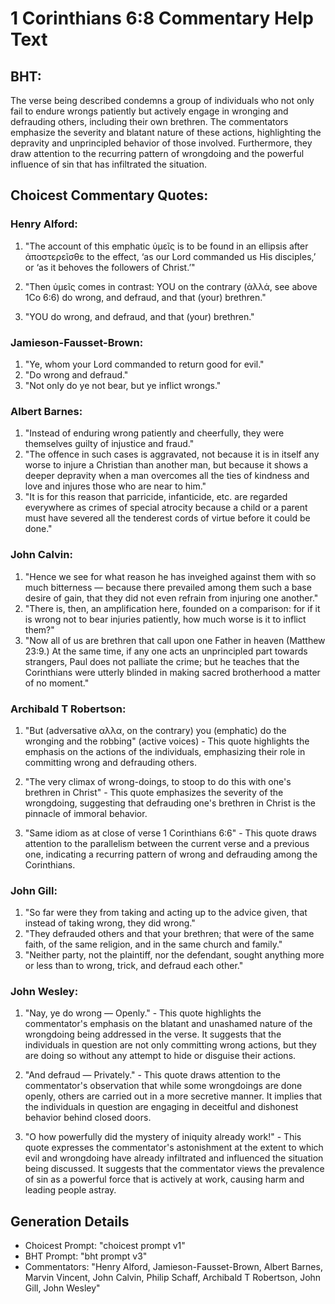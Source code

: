 # 1 Corinthians 6:8 Commentary Help Text

## BHT:
The verse being described condemns a group of individuals who not only fail to endure wrongs patiently but actively engage in wronging and defrauding others, including their own brethren. The commentators emphasize the severity and blatant nature of these actions, highlighting the depravity and unprincipled behavior of those involved. Furthermore, they draw attention to the recurring pattern of wrongdoing and the powerful influence of sin that has infiltrated the situation.

## Choicest Commentary Quotes:
### Henry Alford:
1. "The account of this emphatic ὑμεῖς is to be found in an ellipsis after ἀποστερεῖσθε to the effect, ‘as our Lord commanded us His disciples,’ or ‘as it behoves the followers of Christ.’" 

2. "Then ὑμεῖς comes in contrast: YOU on the contrary (ἀλλά, see above 1Co 6:6) do wrong, and defraud, and that (your) brethren."

3. "YOU do wrong, and defraud, and that (your) brethren."

### Jamieson-Fausset-Brown:
1. "Ye, whom your Lord commanded to return good for evil."
2. "Do wrong and defraud."
3. "Not only do ye not bear, but ye inflict wrongs."

### Albert Barnes:
1. "Instead of enduring wrong patiently and cheerfully, they were themselves guilty of injustice and fraud."
2. "The offence in such cases is aggravated, not because it is in itself any worse to injure a Christian than another man, but because it shows a deeper depravity when a man overcomes all the ties of kindness and love and injures those who are near to him."
3. "It is for this reason that parricide, infanticide, etc. are regarded everywhere as crimes of special atrocity because a child or a parent must have severed all the tenderest cords of virtue before it could be done."

### John Calvin:
1. "Hence we see for what reason he has inveighed against them with so much bitterness — because there prevailed among them such a base desire of gain, that they did not even refrain from injuring one another."
2. "There is, then, an amplification here, founded on a comparison: for if it is wrong not to bear injuries patiently, how much worse is it to inflict them?"
3. "Now all of us are brethren that call upon one Father in heaven (Matthew 23:9.) At the same time, if any one acts an unprincipled part towards strangers, Paul does not palliate the crime; but he teaches that the Corinthians were utterly blinded in making sacred brotherhood a matter of no moment."

### Archibald T Robertson:
1. "But (adversative αλλα, on the contrary) you (emphatic) do the wronging and the robbing" (active voices) - This quote highlights the emphasis on the actions of the individuals, emphasizing their role in committing wrong and defrauding others.

2. "The very climax of wrong-doings, to stoop to do this with one's brethren in Christ" - This quote emphasizes the severity of the wrongdoing, suggesting that defrauding one's brethren in Christ is the pinnacle of immoral behavior.

3. "Same idiom as at close of verse 1 Corinthians 6:6" - This quote draws attention to the parallelism between the current verse and a previous one, indicating a recurring pattern of wrong and defrauding among the Corinthians.

### John Gill:
1. "So far were they from taking and acting up to the advice given, that instead of taking wrong, they did wrong."
2. "They defrauded others and that your brethren; that were of the same faith, of the same religion, and in the same church and family."
3. "Neither party, not the plaintiff, nor the defendant, sought anything more or less than to wrong, trick, and defraud each other."

### John Wesley:
1. "Nay, ye do wrong — Openly." - This quote highlights the commentator's emphasis on the blatant and unashamed nature of the wrongdoing being addressed in the verse. It suggests that the individuals in question are not only committing wrong actions, but they are doing so without any attempt to hide or disguise their actions.

2. "And defraud — Privately." - This quote draws attention to the commentator's observation that while some wrongdoings are done openly, others are carried out in a more secretive manner. It implies that the individuals in question are engaging in deceitful and dishonest behavior behind closed doors.

3. "O how powerfully did the mystery of iniquity already work!" - This quote expresses the commentator's astonishment at the extent to which evil and wrongdoing have already infiltrated and influenced the situation being discussed. It suggests that the commentator views the prevalence of sin as a powerful force that is actively at work, causing harm and leading people astray.


## Generation Details
- Choicest Prompt: "choicest prompt v1"
- BHT Prompt: "bht prompt v3"
- Commentators: "Henry Alford, Jamieson-Fausset-Brown, Albert Barnes, Marvin Vincent, John Calvin, Philip Schaff, Archibald T Robertson, John Gill, John Wesley"
